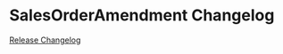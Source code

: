# SalesOrderAmendment Changelog

[Release Changelog](https://github.com/spryker/sales-order-amendment/releases)
